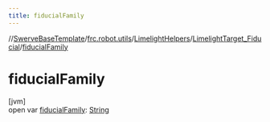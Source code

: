 ```yaml
---
title: fiducialFamily
---
```

//[SwerveBaseTemplate](../../../../index.html)/[frc.robot.utils](../../index.html)/[LimelightHelpers](../index.html)/[LimelightTarget_Fiducial](index.html)/[fiducialFamily](fiducial-family.html)



# fiducialFamily



[jvm]\
open var [fiducialFamily](fiducial-family.html): [String](https://docs.oracle.com/javase/8/docs/api/java/lang/String.html)




